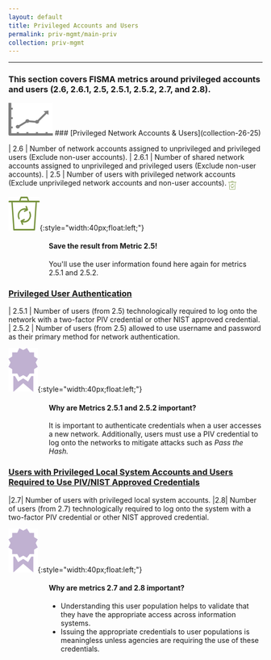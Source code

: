 ```yaml
---
layout: default
title: Privileged Accounts and Users
permalink: priv-mgmt/main-priv
collection: priv-mgmt
---
```

---
 <h3>This section covers FISMA metrics around privileged accounts and users (2.6, 2.6.1, 2.5, 2.5.1, 2.5.2, 2.7, and 2.8). </h3>
<img src="../img/graph.png" alt="logo"/>
### [Privileged Network Accounts & Users](collection-26-25)

| 2.6 | Number of network accounts assigned to unprivileged and privileged users (Exclude non-user accounts).
| 2.6.1 | Number of shared network accounts assigned to unprivileged and privileged users (Exclude non-user accounts).
| 2.5 | Number of users with privileged network accounts (Exclude unprivileged network accounts and non-user accounts). <img src="../img/recycle.png" alt="Chart logo" style="width:3%" align="middle">

![recycle logo](../img/recycle.png){:style="width:40px;float:left;"}
<style>
div .usa-alert {background-color: #e1f3f8;}
div .usa-alert-text {
padding-left: 5rem;
horizontal-align: right; }
  </style>
  <div class="usa-alert">
  <div class="usa-alert-text">
<p class="usa-alert-text"><H4>Save the result from Metric 2.5!</H4> You'll use the user information found here again for metrics 2.5.1 and 2.5.2.</p>  
</div>
</div>

### [Privileged User Authentication](collection-251-252)

| 2.5.1 | Number of users (from 2.5) technologically required to log onto the network with a two-factor PIV credential or other NIST approved credential.
| 2.5.2 | Number of users (from 2.5) allowed to use username and password as their primary method for network authentication.

![ribbon logo](../img/ribbon.png){:style="width:40px;float:left;"}
<style>
div .usa-alert {background-color: #e1f3f8;}
div .usa-alert-text {
padding-left: 5rem;
horizontal-align: right; }
  </style>
  <div class="usa-alert">
  <div class="usa-alert-text">
<p class="usa-alert-text"><H4>Why are Metrics 2.5.1 and 2.5.2 important?</H4>It is important to authenticate credentials when a user accesses a new network. Additionally, users must use a PIV credential to log onto the networks to mitigate attacks such as <i>Pass the Hash.</i> </p>
</div>
</div>


### [Users with Privileged Local System Accounts and Users Required to Use PIV/NIST Approved Credentials](collection-27-28)

|2.7| Number of users with privileged local system accounts.
|2.8| Number of users (from 2.7) technologically required to log onto the system with a two-factor PIV credential or other NIST approved credential.

![ribbon logo](../img/ribbon.png){:style="width:40px;float:left;"}
<style>
div .usa-alert {background-color: #e1f3f8;}
div .usa-alert-text {
padding-left: 5rem;
horizontal-align: right; }
  </style>
  <div class="usa-alert">
  <div class="usa-alert-text">
    <p class="usa-alert-text"><H4>Why are metrics 2.7 and 2.8 important?</H4></p>
    <ul>
      <li>  Understanding this user population helps to validate that they have the appropriate access across information systems.</li>
      <li> Issuing the appropriate credentials to user populations is meaningless unless agencies are requiring the use of these credentials.</li>
      </ul>
</div>
</div>
